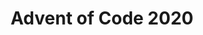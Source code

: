 ---
ref: adventofcode2020
title: Advent of Code 2020
excerpt: 
tags: [AdventOfCode, tsql]
categories: [english, community, events]
lang: en
locale: en-GB
permalink: /:year/:month/:title
---
